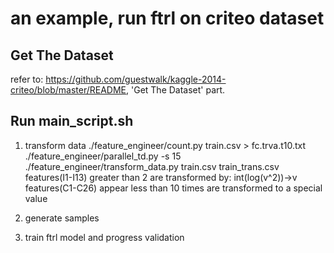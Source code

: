 # an example, run ftrl on criteo dataset

## Get The Dataset

refer to: https://github.com/guestwalk/kaggle-2014-criteo/blob/master/README, 'Get The Dataset' part.

## Run main_script.sh

1. transform data
./feature_engineer/count.py train.csv > fc.trva.t10.txt
./feature_engineer/parallel_td.py -s 15 ./feature_engineer/transform_data.py train.csv train_trans.csv
features(I1-I13) greater than 2 are transformed by: int(log(v^2))->v
features(C1-C26) appear less than 10 times are transformed to a special value

2. generate samples


3. train ftrl model and progress validation
